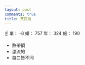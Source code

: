 ```yaml
---
layout: post
comments: true
title: 茶百說
---
```


:point_up: 單： -8 婚： 757 年： 324 旅： 190

- 熱帶領
- 漂流的
- 每口皆不同

